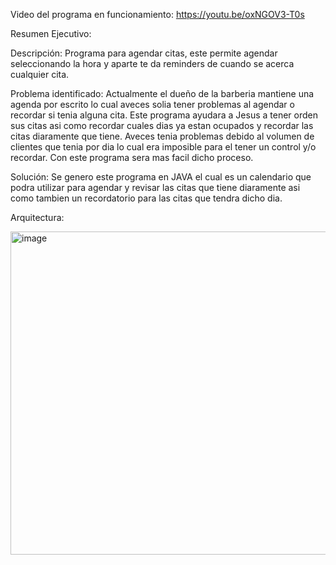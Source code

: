 Video del programa en funcionamiento: https://youtu.be/oxNGOV3-T0s


Resumen Ejecutivo:

Descripción: Programa para agendar citas, este permite agendar seleccionando la hora y aparte te da reminders de cuando se acerca cualquier cita.

Problema identificado: Actualmente el dueño de la barberia mantiene una agenda por escrito lo cual aveces solia tener problemas al agendar o recordar si tenia alguna cita. Este programa ayudara a Jesus a tener orden sus citas asi como recordar cuales dias ya estan ocupados y recordar las citas diaramente que tiene. Aveces tenia problemas debido al volumen de clientes que tenia por dia lo cual era imposible para el tener un control y/o recordar. Con este programa sera mas facil dicho proceso.

Solución: Se genero este programa en JAVA el cual es un calendario que podra utilizar para agendar y revisar las citas que tiene diaramente asi como tambien un recordatorio para las citas que tendra dicho dia.

Arquitectura: 

<img width="517" alt="image" src="https://user-images.githubusercontent.com/78388233/165993970-ccfda521-94d0-4551-891d-38cc8f36d2da.png">
